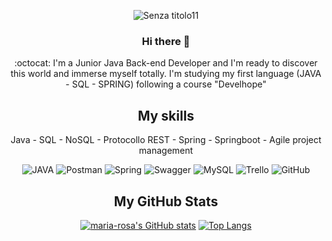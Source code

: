  <div align=center>
 
![Senza titolo11](https://user-images.githubusercontent.com/116734507/220948786-89c6a2fc-f562-4ea9-851f-6bdfea74c39a.png)

### Hi there 👋

 :octocat:  I'm a Junior Java Back-end Developer and I'm ready to discover this world and immerse myself totally. 
 I'm studying my first language (JAVA - SQL - SPRING) following a course "Develhope"
 
 <div align=center>
 <h2>My skills</h2>
 Java - 
 SQL -
 NoSQL -
 Protocollo REST - 
 Spring -
 Springboot -
 Agile project management
 
![JAVA](https://img.shields.io/badge/Java-%23CB3837.svg?style=for-the-badge&logo=java&logoColor=white)
![Postman](https://img.shields.io/badge/Postman-FF6C37?style=for-the-badge&logo=postman&logoColor=white)
![Spring](https://img.shields.io/badge/spring-%236DB33F.svg?style=for-the-badge&logo=spring&logoColor=white)
![Swagger](https://img.shields.io/badge/-Swagger-%23Clojure?style=for-the-badge&logo=swagger&logoColor=white) 
![MySQL](https://img.shields.io/badge/mysql-%2300f.svg?style=for-the-badge&logo=mysql&logoColor=white)
![Trello](https://img.shields.io/badge/Trello-%23026AA7.svg?style=for-the-badge&logo=Trello&logoColor=white)
![GitHub](https://img.shields.io/badge/github-%23121011.svg?style=for-the-badge&logo=github&logoColor=white)


  
<h2>My GitHub Stats</h2>

  [![maria-rosa's GitHub stats](https://github-readme-stats.vercel.app/api?username=maria-rosa-gennarelli&show_icons=true&theme=radical&hide=contribs)](https://github.com/maria-rosa-gennarelli/github-readme-stats)
[![Top Langs](https://github-readme-stats.vercel.app/api/top-langs/?username=maria-rosa-gennarelli&layout=compact&theme=radical)](https://github.com/maria-rosa-gennarelli/github-readme-stats)
  

 


 
 


